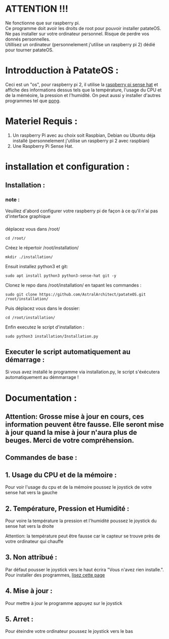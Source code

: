 # ATTENTION !!!

Ne fonctionne que sur raspberry pi.\
Ce programme doit avoir les droits de root pour pouvoir installer patateOS.\
Ne pas installer sur votre ordinateur personnel. Risque de perdre vos donnés personnelles.\
Utillisez un ordinateur (personnelement j'utilise un raspberry pi 2) dédié pour tourner patateOS.

# Introdduction à PatateOS : 
Ceci est un "os", pour raspberry pi 2, il utilise la [raspberry pi sense hat](https://www.kubii.com/fr/modules-capteurs/1081-raspberry-pi-sense-hat-kubii-640522710799.html) et affiche des informations dessus tels que la température, l'usage du CPU et de la méméoire, la pression et l'humidité. On peut aussi y installer d'autres programmes tel que [pong](https://github.com/AstralArchitect/pong-patateOS).

# Materiel Requis : 
  1. Un raspberry Pi avec au choix soit Raspbian, Debian ou Ubuntu déja installé (personnelement j'utilise un raspberry pi 2 avec raspbian)
  2. Une Raspberry Pi Sense Hat.

# installation et configuration :
## Installation :
### note :
Veuillez d'abord configurer votre raspberry pi de façon à ce qu'il n'ai pas d'interface graphique
###


déplacez vous dans /root/

```
cd /root/
```
Créez le répertoir /root/installation/
```
mkdir ./installation/
```
Ensuit installez python3 et git:

```
sudo apt install python3 python3-sense-hat git -y
```

Clonez le repo dans /root/installation/ en tapant les commandes : 
```
sudo git clone https://github.com/AstralArchitect/patateOS.git /root/installation/
```

Puis déplacez vous dans le dossier:
```
cd /root/installation/
```
Enfin executez le script d'installation :
```
sudo python3 installation/Installation.py
```

## Executer le script automatiquement au démarrage :

Si vous avez installé le programme via installation.py, le script s'éxécutera automatiquement au démmarrage !

# Documentation :
## Attention: Grosse mise à jour en cours, ces information peuvent être fausse. Elle seront mise à jour quand la mise à jour n'aura plus de beuges. Merci de votre compréhension.

## Commandes de base :

## 1. Usage du CPU et de la mémoire :
Pour voir l'usage du cpu et de la mémoire poussez le joystick de votre sense hat vers la gauche

## 2. Température, Pression et Humidité :

Pour voire la température la pression et l'humidité poussez le joystick du sense hat vers la droite

Attention: la température peut être fausse car le capteur se trouve près de votre ordinateur qui chauffe

## 3. Non attribué : 

Par défaut pousser le joystick vers le haut écrira "Vous n'avez rien installe.". Pour installer des programmes, [lisez cette page](https://github.com/AstralArchitect/pong-patateOS/blob/main/README.md#cr%C3%A9er-dautres-programmes-sur-patateos-)

## 4. Mise à jour :

Pour mettre à jour le programme appuyez sur le joystick

## 5. Arret : 

Pour éteindre votre ordinateur poussez le joystick vers le bas

